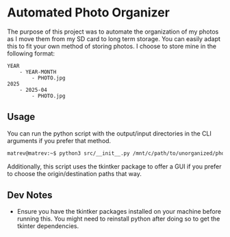 # Automated Photo Organizer

The purpose of this project was to automate the organization of my photos as I move them from my SD card to long term storage. You can easily adapt this to fit your own method of storing photos. I choose to store mine in the following format: 

```console
YEAR
    - YEAR-MONTH
        - PHOTO.jpg
2025
    - 2025-04
        - PHOTO.jpg
```

## Usage
You can run the python script with the output/input directories in the CLI arguments if you prefer that method. 

```bash
matrev@matrev:~$ python3 src/__init__.py /mnt/c/path/to/unorganized/photos /mnt/c/path/to/desination
```

Additionally, this script uses the tkintker package to offer a GUI if you prefer to choose the origin/destination paths that way.

## Dev Notes
- Ensure you have the tkintker packages installed on your machine before running this. You might need to reinstall python after doing so to get the tkinter dependencies.
